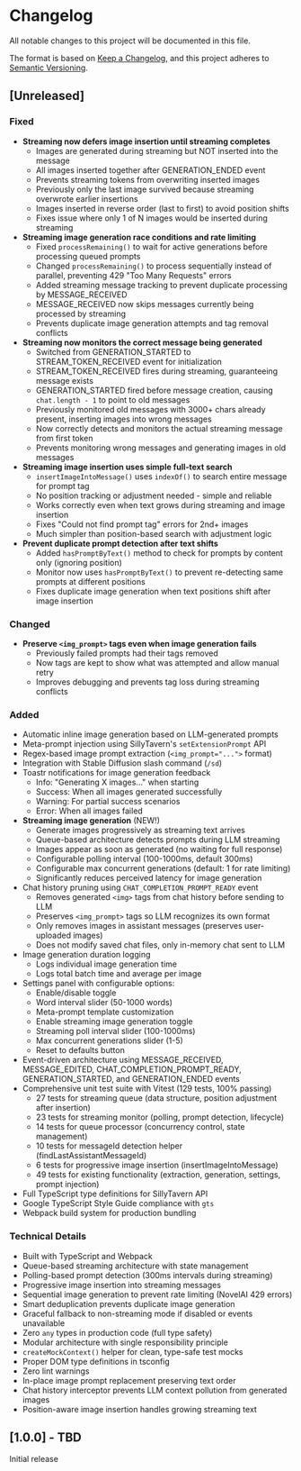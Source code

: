 # Changelog

All notable changes to this project will be documented in this file.

The format is based on [Keep a Changelog](https://keepachangelog.com/en/1.0.0/),
and this project adheres to [Semantic Versioning](https://semver.org/spec/v2.0.0.html).

## [Unreleased]

### Fixed
- **Streaming now defers image insertion until streaming completes**
  - Images are generated during streaming but NOT inserted into the message
  - All images inserted together after GENERATION_ENDED event
  - Prevents streaming tokens from overwriting inserted images
  - Previously only the last image survived because streaming overwrote earlier insertions
  - Images inserted in reverse order (last to first) to avoid position shifts
  - Fixes issue where only 1 of N images would be inserted during streaming
- **Streaming image generation race conditions and rate limiting**
  - Fixed `processRemaining()` to wait for active generations before processing queued prompts
  - Changed `processRemaining()` to process sequentially instead of parallel, preventing 429 "Too Many Requests" errors
  - Added streaming message tracking to prevent duplicate processing by MESSAGE_RECEIVED
  - MESSAGE_RECEIVED now skips messages currently being processed by streaming
  - Prevents duplicate image generation attempts and tag removal conflicts
- **Streaming now monitors the correct message being generated**
  - Switched from GENERATION_STARTED to STREAM_TOKEN_RECEIVED event for initialization
  - STREAM_TOKEN_RECEIVED fires during streaming, guaranteeing message exists
  - GENERATION_STARTED fired before message creation, causing `chat.length - 1` to point to old messages
  - Previously monitored old messages with 3000+ chars already present, inserting images into wrong messages
  - Now correctly detects and monitors the actual streaming message from first token
  - Prevents monitoring wrong messages and generating images in old messages
- **Streaming image insertion uses simple full-text search**
  - `insertImageIntoMessage()` uses `indexOf()` to search entire message for prompt tag
  - No position tracking or adjustment needed - simple and reliable
  - Works correctly even when text grows during streaming and image insertion
  - Fixes "Could not find prompt tag" errors for 2nd+ images
  - Much simpler than position-based search with adjustment logic
- **Prevent duplicate prompt detection after text shifts**
  - Added `hasPromptByText()` method to check for prompts by content only (ignoring position)
  - Monitor now uses `hasPromptByText()` to prevent re-detecting same prompts at different positions
  - Fixes duplicate image generation when text positions shift after image insertion

### Changed
- **Preserve `<img_prompt>` tags even when image generation fails**
  - Previously failed prompts had their tags removed
  - Now tags are kept to show what was attempted and allow manual retry
  - Improves debugging and prevents tag loss during streaming conflicts

### Added
- Automatic inline image generation based on LLM-generated prompts
- Meta-prompt injection using SillyTavern's `setExtensionPrompt` API
- Regex-based image prompt extraction (`<img_prompt="...">` format)
- Integration with Stable Diffusion slash command (`/sd`)
- Toastr notifications for image generation feedback
  - Info: "Generating X images..." when starting
  - Success: When all images generated successfully
  - Warning: For partial success scenarios
  - Error: When all images failed
- **Streaming image generation** (NEW!)
  - Generate images progressively as streaming text arrives
  - Queue-based architecture detects prompts during LLM streaming
  - Images appear as soon as generated (no waiting for full response)
  - Configurable polling interval (100-1000ms, default 300ms)
  - Configurable max concurrent generations (default: 1 for rate limiting)
  - Significantly reduces perceived latency for image generation
- Chat history pruning using `CHAT_COMPLETION_PROMPT_READY` event
  - Removes generated `<img>` tags from chat history before sending to LLM
  - Preserves `<img_prompt>` tags so LLM recognizes its own format
  - Only removes images in assistant messages (preserves user-uploaded images)
  - Does not modify saved chat files, only in-memory chat sent to LLM
- Image generation duration logging
  - Logs individual image generation time
  - Logs total batch time and average per image
- Settings panel with configurable options:
  - Enable/disable toggle
  - Word interval slider (50-1000 words)
  - Meta-prompt template customization
  - Enable streaming image generation toggle
  - Streaming poll interval slider (100-1000ms)
  - Max concurrent generations slider (1-5)
  - Reset to defaults button
- Event-driven architecture using MESSAGE_RECEIVED, MESSAGE_EDITED, CHAT_COMPLETION_PROMPT_READY, GENERATION_STARTED, and GENERATION_ENDED events
- Comprehensive unit test suite with Vitest (129 tests, 100% passing)
  - 27 tests for streaming queue (data structure, position adjustment after insertion)
  - 23 tests for streaming monitor (polling, prompt detection, lifecycle)
  - 14 tests for queue processor (concurrency control, state management)
  - 10 tests for messageId detection helper (findLastAssistantMessageId)
  - 6 tests for progressive image insertion (insertImageIntoMessage)
  - 49 tests for existing functionality (extraction, generation, settings, prompt injection)
- Full TypeScript type definitions for SillyTavern API
- Google TypeScript Style Guide compliance with `gts`
- Webpack build system for production bundling

### Technical Details
- Built with TypeScript and Webpack
- Queue-based streaming architecture with state management
- Polling-based prompt detection (300ms intervals during streaming)
- Progressive image insertion into streaming messages
- Sequential image generation to prevent rate limiting (NovelAI 429 errors)
- Smart deduplication prevents duplicate image generation
- Graceful fallback to non-streaming mode if disabled or events unavailable
- Zero `any` types in production code (full type safety)
- Modular architecture with single responsibility principle
- `createMockContext()` helper for clean, type-safe test mocks
- Proper DOM type definitions in tsconfig
- Zero lint warnings
- In-place image prompt replacement preserving text order
- Chat history interceptor prevents LLM context pollution from generated images
- Position-aware image insertion handles growing streaming text

## [1.0.0] - TBD

Initial release
